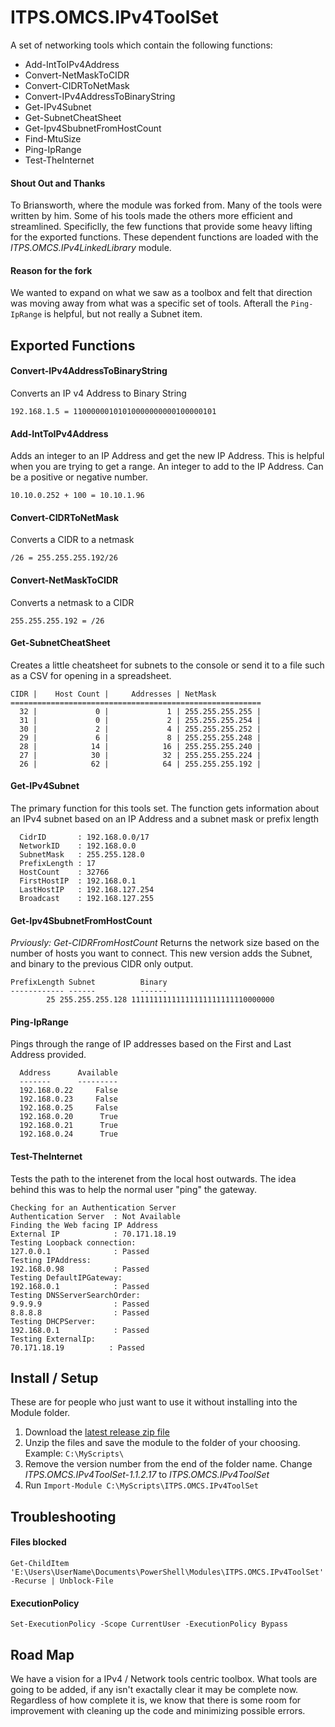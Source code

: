 # ITPS.OMCS.IPv4ToolSet

A set of networking tools which contain the following functions: 

- Add-IntToIPv4Address
- Convert-NetMaskToCIDR
- Convert-CIDRToNetMask
- Convert-IPv4AddressToBinaryString
- Get-IPv4Subnet
- Get-SubnetCheatSheet 
- Get-Ipv4SbubnetFromHostCount
- Find-MtuSize
- Ping-IpRange
- Test-TheInternet

#### Shout Out and Thanks
To Briansworth, where the module was forked from. Many of the tools were written by him.  Some of his tools made the others more efficient and streamlined.  Specificlly, the few functions that provide some heavy lifting for the exported functions.  These dependent functions are loaded with the _ITPS.OMCS.IPv4LinkedLibrary_ module.   

#### Reason for the fork
We wanted to expand on what we saw as a toolbox and felt that direction was moving away from what was a specific set of tools.  Afterall the `Ping-IpRange` is helpful, but not really a Subnet item.  

## Exported Functions 

#### Convert-IPv4AddressToBinaryString
Converts an IP v4 Address to Binary String 

    192.168.1.5 = 11000000101010000000000100000101


#### Add-IntToIPv4Address
Adds an integer to an IP Address and get the new IP Address.  This is helpful when you are trying to get a range.        An integer to add to the IP Address. Can be a positive or negative number.

	10.10.0.252 + 100 = 10.10.1.96


#### Convert-CIDRToNetMask
Converts a CIDR to a netmask 

    /26 = 255.255.255.192/26

#### Convert-NetMaskToCIDR 
Converts a netmask to a CIDR

    255.255.255.192 = /26


#### Get-SubnetCheatSheet
Creates a little cheatsheet for subnets to the console or send it to a file such as a CSV for opening in a spreadsheet.

    CIDR |    Host Count |     Addresses | NetMask       
    ========================================================
      32 |             0 |             1 | 255.255.255.255 | 
      31 |             0 |             2 | 255.255.255.254 | 
      30 |             2 |             4 | 255.255.255.252 | 
      29 |             6 |             8 | 255.255.255.248 | 
      28 |            14 |            16 | 255.255.255.240 | 
      27 |            30 |            32 | 255.255.255.224 | 
      26 |            62 |            64 | 255.255.255.192 | 


#### Get-IPv4Subnet
The primary function for this tools set.  The function gets information about an IPv4 subnet based on an IP Address and a subnet mask or prefix length

      CidrID       : 192.168.0.0/17
      NetworkID    : 192.168.0.0
      SubnetMask   : 255.255.128.0
      PrefixLength : 17
      HostCount    : 32766
      FirstHostIP  : 192.168.0.1
      LastHostIP   : 192.168.127.254
      Broadcast    : 192.168.127.255
	  
	  
#### Get-Ipv4SbubnetFromHostCount
*Prviously: Get-CIDRFromHostCount*
Returns the network size based on the number of hosts you want to connect.  This new version adds the Subnet, and binary to the previous CIDR only output.

	PrefixLength Subnet          Binary                          
	------------ ------          ------                          
          	25 255.255.255.128 11111111111111111111111110000000


#### Ping-IpRange
Pings through the range of IP addresses based on the First and Last Address provided.

      Address      Available
      -------      ---------
      192.168.0.22     False
      192.168.0.23     False
      192.168.0.25     False
      192.168.0.20      True
      192.168.0.21      True
      192.168.0.24      True


#### Test-TheInternet 
Tests the path to the interenet from the local host outwards.  The idea behind this was to help the normal user "ping" the gateway.  

	Checking for an Authentication Server
	Authentication Server  : Not Available           
	Finding the Web facing IP Address
	External IP            : 70.171.18.19           
	Testing Loopback connection:
	127.0.0.1              : Passed                  
	Testing IPAddress:
	192.168.0.98           : Passed                  
	Testing DefaultIPGateway:
	192.168.0.1            : Passed                  
	Testing DNSServerSearchOrder:
	9.9.9.9                : Passed                  
	8.8.8.8                : Passed                  
	Testing DHCPServer:
	192.168.0.1            : Passed                  
	Testing ExternalIp:
	70.171.18.19          : Passed        


## Install / Setup

These are for people who just want to use it without installing into the Module folder.
1. Download the [latest release zip file](https://github.com/KnarrStudio/ITPS.OMCS.IPv4ToolSet/releases)
1. Unzip the files and save the module to the folder of your choosing.  Example: `C:\MyScripts\`    
1. Remove the version number from the end of the folder name.  Change *ITPS.OMCS.IPv4ToolSet-1.1.2.17* to *ITPS.OMCS.IPv4ToolSet* 
1. Run `Import-Module C:\MyScripts\ITPS.OMCS.IPv4ToolSet`


## Troubleshooting

#### Files blocked 
`Get-ChildItem 'E:\Users\UserName\Documents\PowerShell\Modules\ITPS.OMCS.IPv4ToolSet' -Recurse | Unblock-File`

#### ExecutionPolicy
`Set-ExecutionPolicy -Scope CurrentUser -ExecutionPolicy Bypass`

## Road Map 
We have a vision for a IPv4 / Network tools centric toolbox.  What tools are going to be added, if any isn't exactally clear it may be complete now.  
Regardless of how complete it is, we know that there is some room for improvement with cleaning up the code and minimizing possible errors.


 
